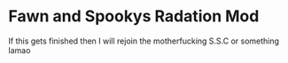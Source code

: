 # Fawn and Spookys Radation Mod 

If this gets finished then I will rejoin the motherfucking S.S.C or something lamao

